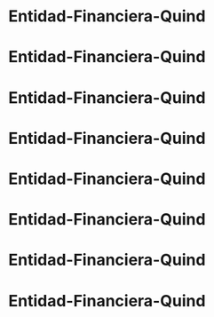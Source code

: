 # Entidad-Financiera-Quind
# Entidad-Financiera-Quind
# Entidad-Financiera-Quind
# Entidad-Financiera-Quind
# Entidad-Financiera-Quind
# Entidad-Financiera-Quind
# Entidad-Financiera-Quind
# Entidad-Financiera-Quind

